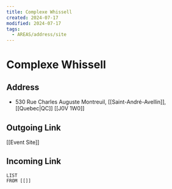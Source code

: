 ```yaml
---
title: Complexe Whissell
created: 2024-07-17
modified: 2024-07-17
tags:
  - AREAS/address/site
---
```

# Complexe Whissell
## Address
- 530 Rue Charles Auguste Montreuil, [[Saint-André-Avellin]], [[Quebec|QC]] [[J0V 1W0]]

## Outgoing Link
[[Event Site]]
## Incoming Link
```dataview
LIST
FROM [[]]
```
